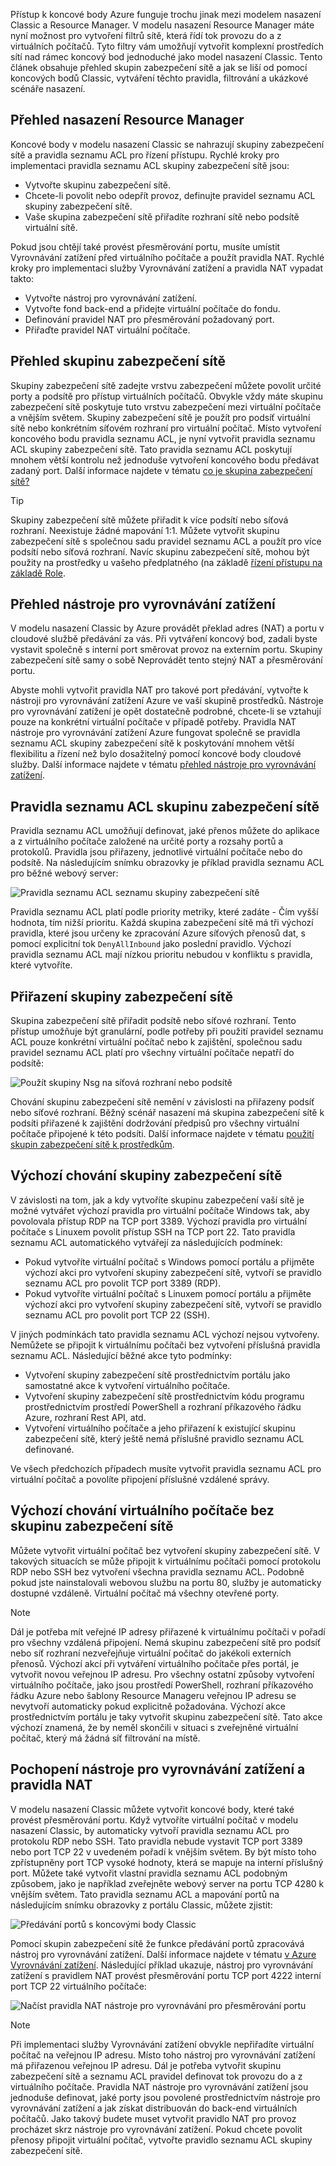 Přístup k koncové body Azure funguje trochu jinak mezi modelem nasazení Classic a Resource Manager. V modelu nasazení Resource Manager máte nyní možnost pro vytvoření filtrů sítě, která řídí tok provozu do a z virtuálních počítačů. Tyto filtry vám umožňují vytvořit komplexní prostředích sítí nad rámec koncový bod jednoduché jako model nasazení Classic. Tento článek obsahuje přehled skupin zabezpečení sítě a jak se liší od pomocí koncových bodů Classic, vytváření těchto pravidla, filtrování a ukázkové scénáře nasazení.

## <a name="overview-of-resource-manager-deployments"></a>Přehled nasazení Resource Manager
Koncové body v modelu nasazení Classic se nahrazují skupiny zabezpečení sítě a pravidla seznamu ACL pro řízení přístupu. Rychlé kroky pro implementaci pravidla seznamu ACL skupiny zabezpečení sítě jsou:

* Vytvořte skupinu zabezpečení sítě.
* Chcete-li povolit nebo odepřít provoz, definujte pravidel seznamu ACL skupiny zabezpečení sítě.
* Vaše skupina zabezpečení sítě přiřadíte rozhraní sítě nebo podsítě virtuální sítě.

Pokud jsou chtějí také provést přesměrování portu, musíte umístit Vyrovnávání zatížení před virtuálního počítače a použít pravidla NAT. Rychlé kroky pro implementaci služby Vyrovnávání zatížení a pravidla NAT vypadat takto:

* Vytvořte nástroj pro vyrovnávání zatížení.
* Vytvořte fond back-end a přidejte virtuální počítače do fondu.
* Definování pravidel NAT pro přesměrování požadovaný port.
* Přiřaďte pravidel NAT virtuální počítače.

## <a name="network-security-group-overview"></a>Přehled skupinu zabezpečení sítě
Skupiny zabezpečení sítě zadejte vrstvu zabezpečení můžete povolit určité porty a podsítě pro přístup virtuálních počítačů. Obvykle vždy máte skupinu zabezpečení sítě poskytuje tuto vrstvu zabezpečení mezi virtuální počítače a vnějším světem. Skupiny zabezpečení sítě je použít pro podsíť virtuální sítě nebo konkrétním síťovém rozhraní pro virtuální počítač. Místo vytvoření koncového bodu pravidla seznamu ACL, je nyní vytvořit pravidla seznamu ACL skupiny zabezpečení sítě. Tato pravidla seznamu ACL poskytují mnohem větší kontrolu než jednoduše vytvoření koncového bodu předávat zadaný port. Další informace najdete v tématu [co je skupina zabezpečení sítě?](../articles/virtual-network/virtual-networks-nsg.md)

> [!TIP]
> Skupiny zabezpečení sítě můžete přiřadit k více podsítí nebo síťová rozhraní. Neexistuje žádné mapování 1:1. Můžete vytvořit skupinu zabezpečení sítě s společnou sadu pravidel seznamu ACL a použít pro více podsítí nebo síťová rozhraní. Navíc skupinu zabezpečení sítě, mohou být použity na prostředky u vašeho předplatného (na základě [řízení přístupu na základě Role](../articles/active-directory/role-based-access-control-what-is.md).

## <a name="load-balancers-overview"></a>Přehled nástroje pro vyrovnávání zatížení
V modelu nasazení Classic by Azure provádět překlad adres (NAT) a portu v cloudové službě předávání za vás. Při vytváření koncový bod, zadali byste vystavit společně s interní port směrovat provoz na externím portu. Skupiny zabezpečení sítě samy o sobě Neprovádět tento stejný NAT a přesměrování portu. 

Abyste mohli vytvořit pravidla NAT pro takové port předávání, vytvořte k nástroji pro vyrovnávání zatížení Azure ve vaší skupině prostředků. Nástroje pro vyrovnávání zatížení je opět dostatečně podrobné, chcete-li se vztahují pouze na konkrétní virtuální počítače v případě potřeby. Pravidla NAT nástroje pro vyrovnávání zatížení Azure fungovat společně se pravidla seznamu ACL skupiny zabezpečení sítě k poskytování mnohem větší flexibilitu a řízení než bylo dosažitelný pomocí koncové body cloudové služby. Další informace najdete v tématu [přehled nástroje pro vyrovnávání zatížení](../articles/load-balancer/load-balancer-overview.md).

## <a name="network-security-group-acl-rules"></a>Pravidla seznamu ACL skupinu zabezpečení sítě
Pravidla seznamu ACL umožňují definovat, jaké přenos můžete do aplikace a z virtuálního počítače založené na určité porty a rozsahy portů a protokolů. Pravidla jsou přiřazeny, jednotlivé virtuální počítače nebo do podsítě. Na následujícím snímku obrazovky je příklad pravidla seznamu ACL pro běžné webový server:

![Pravidla seznamu ACL seznamu skupiny zabezpečení sítě](./media/virtual-machines-common-endpoints-in-resource-manager/example-acl-rules.png)

Pravidla seznamu ACL platí podle priority metriky, které zadáte - Čím vyšší hodnota, tím nižší prioritu. Každá skupina zabezpečení sítě má tři výchozí pravidla, které jsou určeny ke zpracování Azure síťových přenosů dat, s pomocí explicitní tok `DenyAllInbound` jako poslední pravidlo. Výchozí pravidla seznamu ACL mají nízkou prioritu nebudou v konfliktu s pravidla, které vytvoříte.

## <a name="assigning-network-security-groups"></a>Přiřazení skupiny zabezpečení sítě
Skupina zabezpečení sítě přiřadit podsítě nebo síťové rozhraní. Tento přístup umožňuje být granulární, podle potřeby při použití pravidel seznamu ACL pouze konkrétní virtuální počítač nebo k zajištění, společnou sadu pravidel seznamu ACL platí pro všechny virtuální počítače nepatří do podsítě:

![Použít skupiny Nsg na síťová rozhraní nebo podsítě](./media/virtual-machines-common-endpoints-in-resource-manager/apply-nsg-to-resources.png)

Chování skupinu zabezpečení sítě nemění v závislosti na přiřazeny podsíť nebo síťové rozhraní. Běžný scénář nasazení má skupina zabezpečení sítě k podsíti přiřazené k zajištění dodržování předpisů pro všechny virtuální počítače připojené k této podsíti. Další informace najdete v tématu [použití skupin zabezpečení sítě k prostředkům](../articles/virtual-network/virtual-networks-nsg.md#associating-nsgs).

## <a name="default-behavior-of-network-security-groups"></a>Výchozí chování skupiny zabezpečení sítě
V závislosti na tom, jak a kdy vytvoříte skupinu zabezpečení vaší sítě je možné vytvářet výchozí pravidla pro virtuální počítače Windows tak, aby povolovala přístup RDP na TCP port 3389. Výchozí pravidla pro virtuální počítače s Linuxem povolit přístup SSH na TCP port 22. Tato pravidla seznamu ACL automatického vytvářejí za následujících podmínek:

* Pokud vytvoříte virtuální počítač s Windows pomocí portálu a přijměte výchozí akci pro vytvoření skupiny zabezpečení sítě, vytvoří se pravidlo seznamu ACL pro povolit TCP port 3389 (RDP).
* Pokud vytvoříte virtuální počítač s Linuxem pomocí portálu a přijměte výchozí akci pro vytvoření skupiny zabezpečení sítě, vytvoří se pravidlo seznamu ACL pro povolit port TCP 22 (SSH).

V jiných podmínkách tato pravidla seznamu ACL výchozí nejsou vytvořeny. Nemůžete se připojit k virtuálnímu počítači bez vytvoření příslušná pravidla seznamu ACL. Následující běžné akce tyto podmínky:

* Vytvoření skupiny zabezpečení sítě prostřednictvím portálu jako samostatné akce k vytvoření virtuálního počítače.
* Vytvoření skupiny zabezpečení sítě prostřednictvím kódu programu prostřednictvím prostředí PowerShell a rozhraní příkazového řádku Azure, rozhraní Rest API, atd.
* Vytvoření virtuálního počítače a jeho přiřazení k existující skupinu zabezpečení sítě, který ještě nemá příslušné pravidlo seznamu ACL definované.

Ve všech předchozích případech musíte vytvořit pravidla seznamu ACL pro virtuální počítač a povolíte připojení příslušné vzdálené správy.

## <a name="default-behavior-of-a-vm-without-a-network-security-group"></a>Výchozí chování virtuálního počítače bez skupinu zabezpečení sítě
Můžete vytvořit virtuální počítač bez vytvoření skupiny zabezpečení sítě. V takových situacích se může připojit k virtuálnímu počítači pomocí protokolu RDP nebo SSH bez vytvoření všechna pravidla seznamu ACL. Podobně pokud jste nainstalovali webovou službu na portu 80, služby je automaticky dostupné vzdáleně. Virtuální počítač má všechny otevřené porty.

> [!NOTE]
> Dál je potřeba mít veřejné IP adresy přiřazené k virtuálnímu počítači v pořadí pro všechny vzdálená připojení. Nemá skupinu zabezpečení sítě pro podsíť nebo síť rozhraní nezveřejňuje virtuální počítač do jakékoli externích přenosů. Výchozí akcí při vytváření virtuálního počítače přes portál, je vytvořit novou veřejnou IP adresu. Pro všechny ostatní způsoby vytvoření virtuálního počítače, jako jsou prostředí PowerShell, rozhraní příkazového řádku Azure nebo šablony Resource Manageru veřejnou IP adresu se nevytvoří automaticky pokud explicitně požadována. Výchozí akce prostřednictvím portálu je taky vytvořit skupinu zabezpečení sítě. Tato akce výchozí znamená, že by neměl skončili v situaci s zveřejněné virtuální počítač, který má žádná síť filtrování na místě.

## <a name="understanding-load-balancers-and-nat-rules"></a>Pochopení nástroje pro vyrovnávání zatížení a pravidla NAT
V modelu nasazení Classic můžete vytvořit koncové body, které také provést přesměrování portu. Když vytvoříte virtuální počítač v modelu nasazení Classic, by automaticky vytvoří pravidla seznamu ACL pro protokolu RDP nebo SSH. Tato pravidla nebude vystavit TCP port 3389 nebo port TCP 22 v uvedeném pořadí k vnějším světem. By být místo toho zpřístupněny port TCP vysoké hodnoty, která se mapuje na interní příslušný port. Můžete také vytvořit vlastní pravidla seznamu ACL podobným způsobem, jako je například zveřejněte webový server na portu TCP 4280 k vnějším světem. Tato pravidla seznamu ACL a mapování portů na následujícím snímku obrazovky z portálu Classic, můžete zjistit:

![Předávání portů s koncovými body Classic](./media/virtual-machines-common-endpoints-in-resource-manager/classic-endpoints-port-forwarding.png)

Pomocí skupin zabezpečení sítě že funkce předávání portů zpracovává nástroj pro vyrovnávání zatížení. Další informace najdete v tématu [v Azure Vyrovnávání zatížení](../articles/load-balancer/load-balancer-overview.md). Následující příklad ukazuje, nástroj pro vyrovnávání zatížení s pravidlem NAT provést přesměrování portu TCP port 4222 interní port TCP 22 virtuálního počítače:

![Načíst pravidla NAT nástroje pro vyrovnávání pro přesměrování portu](./media/virtual-machines-common-endpoints-in-resource-manager/load-balancer-nat-rules.png)

> [!NOTE]
> Při implementaci služby Vyrovnávání zatížení obvykle nepřiřadíte virtuální počítač na veřejnou IP adresu. Místo toho nástroj pro vyrovnávání zatížení má přiřazenou veřejnou IP adresu. Dál je potřeba vytvořit skupinu zabezpečení sítě a seznamu ACL pravidel definovat tok provozu do a z virtuálního počítače. Pravidla NAT nástroje pro vyrovnávání zatížení jsou jednoduše definovat, jaké porty jsou povolené prostřednictvím nástroje pro vyrovnávání zatížení a jak získat distribuován do back-end virtuálních počítačů. Jako takový budete muset vytvořit pravidlo NAT pro provoz procházet skrz nástroje pro vyrovnávání zatížení. Pokud chcete povolit přenosy připojit virtuální počítač, vytvořte pravidlo seznamu ACL skupiny zabezpečení sítě.
